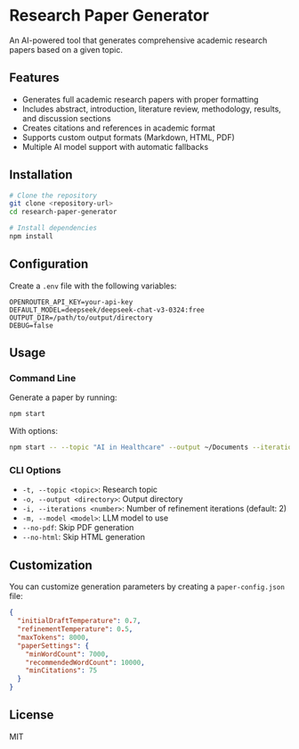 # Research Paper Generator

An AI-powered tool that generates comprehensive academic research papers based on a given topic.

## Features

- Generates full academic research papers with proper formatting
- Includes abstract, introduction, literature review, methodology, results, and discussion sections
- Creates citations and references in academic format
- Supports custom output formats (Markdown, HTML, PDF)
- Multiple AI model support with automatic fallbacks

## Installation

```bash
# Clone the repository
git clone <repository-url>
cd research-paper-generator

# Install dependencies
npm install
```

## Configuration

Create a `.env` file with the following variables:

```
OPENROUTER_API_KEY=your-api-key
DEFAULT_MODEL=deepseek/deepseek-chat-v3-0324:free
OUTPUT_DIR=/path/to/output/directory
DEBUG=false
```

## Usage

### Command Line

Generate a paper by running:

```bash
npm start
```

With options:

```bash
npm start -- --topic "AI in Healthcare" --output ~/Documents --iterations 3
```

### CLI Options

- `-t, --topic <topic>`: Research topic
- `-o, --output <directory>`: Output directory
- `-i, --iterations <number>`: Number of refinement iterations (default: 2)
- `-m, --model <model>`: LLM model to use
- `--no-pdf`: Skip PDF generation
- `--no-html`: Skip HTML generation

## Customization

You can customize generation parameters by creating a `paper-config.json` file:

```json
{
  "initialDraftTemperature": 0.7,
  "refinementTemperature": 0.5,
  "maxTokens": 8000,
  "paperSettings": {
    "minWordCount": 7000,
    "recommendedWordCount": 10000,
    "minCitations": 75
  }
}
```

## License

MIT
